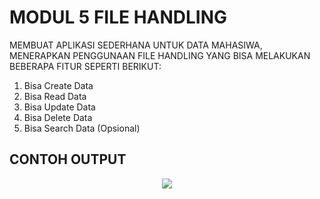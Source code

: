 # MODUL 5 FILE HANDLING
MEMBUAT APLIKASI SEDERHANA UNTUK DATA MAHASIWA, MENERAPKAN PENGGUNAAN 
FILE HANDLING YANG BISA MELAKUKAN BEBERAPA FITUR SEPERTI BERIKUT:
1. Bisa Create Data
2. Bisa Read Data
3. Bisa Update Data
4. Bisa Delete Data
5. Bisa Search Data (Opsional)
 ## CONTOH OUTPUT
<p align="center">
  <img src ="https://github.com/Naufallm/FileHandling-/assets/130893000/fb84f5dd-6835-4200-996c-4aa49cc72d0f)" />
</p>
